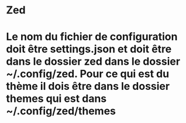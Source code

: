 # Zed

# Le nom du fichier de configuration doit être settings.json et doit être dans le dossier zed dans le dossier ~/.config/zed. Pour ce qui est du thème il dois être dans le dossier themes qui est dans ~/.config/zed/themes
